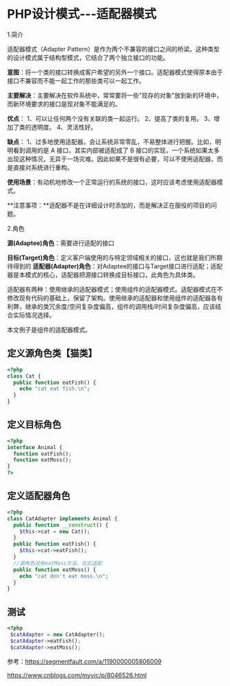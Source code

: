 # PHP设计模式---适配器模式

1.简介

适配器模式（Adapter Pattern）是作为两个不兼容的接口之间的桥梁。这种类型的设计模式属于结构型模式，它结合了两个独立接口的功能。

**意图**：将一个类的接口转换成客户希望的另外一个接口。适配器模式使得原本由于接口不兼容而不能一起工作的那些类可以一起工作。

**主要解决**：主要解决在软件系统中，常常要将一些"现存的对象"放到新的环境中，而新环境要求的接口是现对象不能满足的。

**优点**： 1、可以让任何两个没有关联的类一起运行。 2、提高了类的复用。 3、增加了类的透明度。 4、灵活性好。

**缺点**： 1、过多地使用适配器，会让系统非常零乱，不易整体进行把握。比如，明明看到调用的是 A 接口，其实内部被适配成了 B 接口的实现，一个系统如果太多出现这种情况，无异于一场灾难。因此如果不是很有必要，可以不使用适配器，而是直接对系统进行重构。

**使用场景**：有动机地修改一个正常运行的系统的接口，这时应该考虑使用适配器模式。

**注意事项：**适配器不是在详细设计时添加的，而是解决正在服役的项目的问题。

2.角色

**源(Adaptee)角色**：需要进行适配的接口

**目标(Target)角色**：定义客户端使用的与特定领域相关的接口，这也就是我们所期待得到的
**适配器(Adapter)角色**：对Adaptee的接口与Target接口进行适配；适配器是本模式的核心，适配器把源接口转换成目标接口，此角色为具体类。

适配器有两种：使用继承的适配器模式；使用组件的适配器模式。适配器模式在不修改现有代码的基础上，保留了架构。使用继承的适配器和使用组件的适配器各有利弊，继承的类冗余度/空间复杂度偏高，组件的调用栈/时间复杂度偏高，应该结合实际情况选择。

本文例子是组件的适配器模式。

## 定义源角色类【猫类】

```php
<?php
class Cat {
  public function eatFish() {
    echo "cat eat fish.\n";
  }
}
```

## 定义目标角色

```php
<?php
interface Animal {
  function eatFish();
  function eatMoss();
}
?>
```

## 定义适配器角色

```php
<?php
class CatAdapter implements Animal {
  public function __construct() {
    $this->cat = new Cat();
  }
  public function eatFish() {
    $this->cat->eatFish();
  }
  //源角色没有eatMoss方法，在此适配
  public function eatMoss() {
    echo "cat don't eat moss.\n";
  }
}
```

## 测试

```php
<?php
 $catAdapter = new CatAdapter();
 $catAdapter->eatFish();
 $catAdapter->eatMoss();
```

参考：https://segmentfault.com/a/1190000005806009

https://www.cnblogs.com/myvic/p/8046526.html